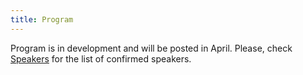 ```yaml
---
title: Program
---
```


<!-- ### download the [program pdf](https://docs.google.com/spreadsheets/d/e/2PACX-1vTVAEdh93FonsjaltyAtRk1-MIbawkJVOxBn3gp3ghjVDbTBx4HTGlCbpHQwqm0ZsMgA4Sxe3bjjfSg/pub?gid=132713461&single=true&output=pdf)   -->
      
<!-- **All times are given in American MDT timezone (GMT-6:00)**     
If you have a schedule conflict, please let us know. 
<iframe src="https://docs.google.com/spreadsheets/d/e/2PACX-1vTVAEdh93FonsjaltyAtRk1-MIbawkJVOxBn3gp3ghjVDbTBx4HTGlCbpHQwqm0ZsMgA4Sxe3bjjfSg/pubhtml?widget=false&chrome=false&headers=false" scrolling="no" width="1130" height="2200" ></iframe> -->

<!-- <object data="/assets/test.pdf" width="1000" height="1000" type='application/pdf'></object> -->
 
 Program is in development and will be posted in April. Please, check [Speakers]() for the list of confirmed speakers.